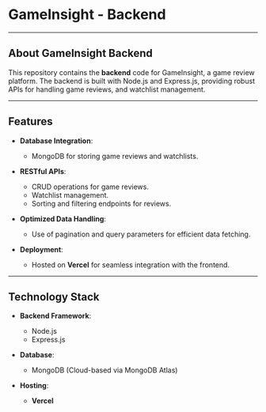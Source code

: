 # **GameInsight - Backend**

---

## **About GameInsight Backend**
This repository contains the **backend** code for GameInsight, a game review platform. The backend is built with Node.js and Express.js, providing robust APIs for handling game reviews, and watchlist management.

---

## **Features**


- **Database Integration**:
  - MongoDB for storing game reviews and watchlists.

- **RESTful APIs**:
  - CRUD operations for game reviews.
  - Watchlist management.
  - Sorting and filtering endpoints for reviews.

- **Optimized Data Handling**:
  - Use of pagination and query parameters for efficient data fetching.

- **Deployment**:
  - Hosted on **Vercel** for seamless integration with the frontend.

---

## **Technology Stack**

- **Backend Framework**:
  - Node.js
  - Express.js

- **Database**:
  - MongoDB (Cloud-based via MongoDB Atlas)

- **Hosting**:
  - **Vercel**
